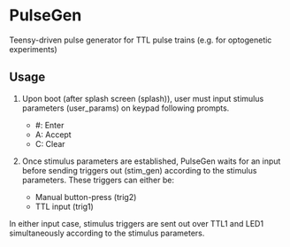 # PulseGen
Teensy-driven pulse generator for TTL pulse trains (e.g. for optogenetic experiments)

## Usage
1. Upon boot (after splash screen (splash)), user must input stimulus parameters (user_params) on keypad following prompts. 
   - #: Enter  
   - A: Accept   
   - C: Clear 
  
2. Once stimulus parameters are established, PulseGen waits for an input before sending triggers out (stim_gen) according to the stimulus parameters. These triggers can either be:
   - Manual button-press (trig2)
   - TTL input (trig1)

In either input case, stimulus triggers are sent out over TTL1 and LED1 simultaneously according to the stimulus parameters. 
